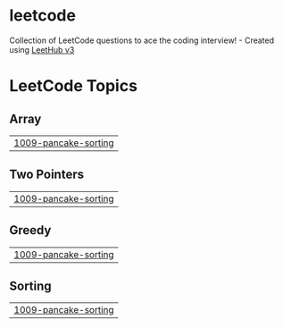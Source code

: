 # leetcode
Collection of LeetCode questions to ace the coding interview! - Created using [LeetHub v3](https://github.com/raphaelheinz/LeetHub-3.0)

<!---LeetCode Topics Start-->
# LeetCode Topics
## Array
|  |
| ------- |
| [1009-pancake-sorting](https://github.com/varisiddiqui/leetcode/tree/master/1009-pancake-sorting) |
## Two Pointers
|  |
| ------- |
| [1009-pancake-sorting](https://github.com/varisiddiqui/leetcode/tree/master/1009-pancake-sorting) |
## Greedy
|  |
| ------- |
| [1009-pancake-sorting](https://github.com/varisiddiqui/leetcode/tree/master/1009-pancake-sorting) |
## Sorting
|  |
| ------- |
| [1009-pancake-sorting](https://github.com/varisiddiqui/leetcode/tree/master/1009-pancake-sorting) |
<!---LeetCode Topics End-->